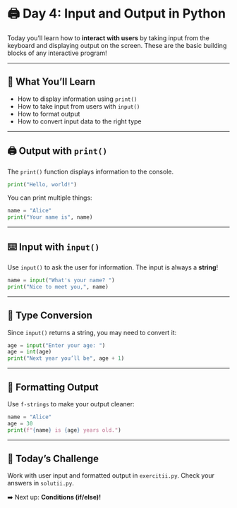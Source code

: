 # 🖨️ Day 4: Input and Output in Python

Today you’ll learn how to **interact with users** by taking input from the keyboard and displaying output on the screen. These are the basic building blocks of any interactive program!

---

## 🧠 What You’ll Learn
- How to display information using `print()`
- How to take input from users with `input()`
- How to format output
- How to convert input data to the right type

---

## 🖨️ Output with `print()`

The `print()` function displays information to the console.

```python
print("Hello, world!")
```

You can print multiple things:

```python
name = "Alice"
print("Your name is", name)
```

---

## ⌨️ Input with `input()`

Use `input()` to ask the user for information. The input is always a **string**!

```python
name = input("What's your name? ")
print("Nice to meet you,", name)
```

---

## 🔄 Type Conversion

Since `input()` returns a string, you may need to convert it:

```python
age = input("Enter your age: ")
age = int(age)
print("Next year you’ll be", age + 1)
```

---

## 🎨 Formatting Output

Use `f-strings` to make your output cleaner:

```python
name = "Alice"
age = 30
print(f"{name} is {age} years old.")
```

---

## 🎯 Today’s Challenge

Work with user input and formatted output in `exercitii.py`. Check your answers in `solutii.py`.

➡️ Next up: **Conditions (if/else)!**
